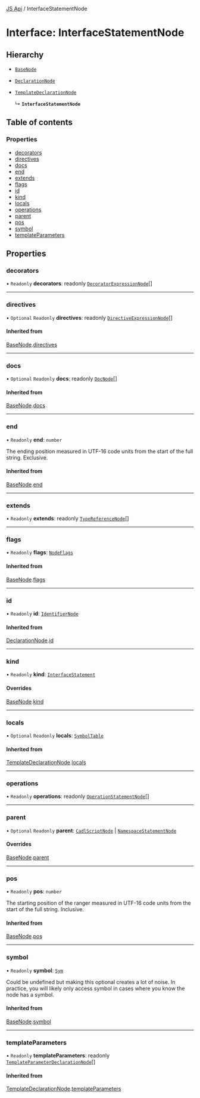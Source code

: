 [JS Api](../index.md) / InterfaceStatementNode

# Interface: InterfaceStatementNode

## Hierarchy

- [`BaseNode`](BaseNode.md)

- [`DeclarationNode`](DeclarationNode.md)

- [`TemplateDeclarationNode`](TemplateDeclarationNode.md)

  ↳ **`InterfaceStatementNode`**

## Table of contents

### Properties

- [decorators](InterfaceStatementNode.md#decorators)
- [directives](InterfaceStatementNode.md#directives)
- [docs](InterfaceStatementNode.md#docs)
- [end](InterfaceStatementNode.md#end)
- [extends](InterfaceStatementNode.md#extends)
- [flags](InterfaceStatementNode.md#flags)
- [id](InterfaceStatementNode.md#id)
- [kind](InterfaceStatementNode.md#kind)
- [locals](InterfaceStatementNode.md#locals)
- [operations](InterfaceStatementNode.md#operations)
- [parent](InterfaceStatementNode.md#parent)
- [pos](InterfaceStatementNode.md#pos)
- [symbol](InterfaceStatementNode.md#symbol)
- [templateParameters](InterfaceStatementNode.md#templateparameters)

## Properties

### decorators

• `Readonly` **decorators**: readonly [`DecoratorExpressionNode`](DecoratorExpressionNode.md)[]

___

### directives

• `Optional` `Readonly` **directives**: readonly [`DirectiveExpressionNode`](DirectiveExpressionNode.md)[]

#### Inherited from

[BaseNode](BaseNode.md).[directives](BaseNode.md#directives)

___

### docs

• `Optional` `Readonly` **docs**: readonly [`DocNode`](DocNode.md)[]

#### Inherited from

[BaseNode](BaseNode.md).[docs](BaseNode.md#docs)

___

### end

• `Readonly` **end**: `number`

The ending position measured in UTF-16 code units from the start of the
full string. Exclusive.

#### Inherited from

[BaseNode](BaseNode.md).[end](BaseNode.md#end)

___

### extends

• `Readonly` **extends**: readonly [`TypeReferenceNode`](TypeReferenceNode.md)[]

___

### flags

• `Readonly` **flags**: [`NodeFlags`](../enums/NodeFlags.md)

#### Inherited from

[BaseNode](BaseNode.md).[flags](BaseNode.md#flags)

___

### id

• `Readonly` **id**: [`IdentifierNode`](IdentifierNode.md)

#### Inherited from

[DeclarationNode](DeclarationNode.md).[id](DeclarationNode.md#id)

___

### kind

• `Readonly` **kind**: [`InterfaceStatement`](../enums/SyntaxKind.md#interfacestatement)

#### Overrides

[BaseNode](BaseNode.md).[kind](BaseNode.md#kind)

___

### locals

• `Optional` `Readonly` **locals**: [`SymbolTable`](SymbolTable.md)

#### Inherited from

[TemplateDeclarationNode](TemplateDeclarationNode.md).[locals](TemplateDeclarationNode.md#locals)

___

### operations

• `Readonly` **operations**: readonly [`OperationStatementNode`](OperationStatementNode.md)[]

___

### parent

• `Optional` `Readonly` **parent**: [`CadlScriptNode`](CadlScriptNode.md) \| [`NamespaceStatementNode`](NamespaceStatementNode.md)

#### Overrides

[BaseNode](BaseNode.md).[parent](BaseNode.md#parent)

___

### pos

• `Readonly` **pos**: `number`

The starting position of the ranger measured in UTF-16 code units from the
start of the full string. Inclusive.

#### Inherited from

[BaseNode](BaseNode.md).[pos](BaseNode.md#pos)

___

### symbol

• `Readonly` **symbol**: [`Sym`](Sym.md)

Could be undefined but making this optional creates a lot of noise. In practice,
you will likely only access symbol in cases where you know the node has a symbol.

#### Inherited from

[BaseNode](BaseNode.md).[symbol](BaseNode.md#symbol)

___

### templateParameters

• `Readonly` **templateParameters**: readonly [`TemplateParameterDeclarationNode`](TemplateParameterDeclarationNode.md)[]

#### Inherited from

[TemplateDeclarationNode](TemplateDeclarationNode.md).[templateParameters](TemplateDeclarationNode.md#templateparameters)
